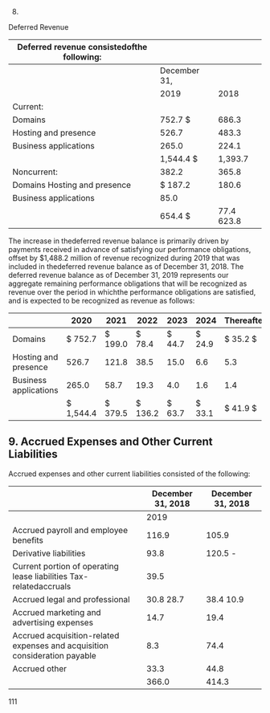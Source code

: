8.

Deferred Revenue

| Deferred revenue consistedofthe following:   |              |            |
|----------------------------------------------|--------------|------------|
|                                              | December 31, |            |
|                                              | 2019         | 2018       |
| Current:                                     |              |            |
| Domains                                      | 752.7 $      | 686.3      |
| Hosting and presence                         | 526.7        | 483.3      |
| Business applications                        | 265.0        | 224.1      |
|                                              | 1,544.4 $    | 1,393.7    |
| Noncurrent:                                  | 382.2        | 365.8      |
| Domains Hosting and presence                 | $ 187.2      | 180.6      |
| Business applications                        | 85.0         |            |
|                                              | 654.4 $      | 77.4 623.8 |

The increase in thedeferred revenue balance is primarily driven by payments received in advance of satisfying our performance obligations, offset by $1,488.2 million of revenue recognized during 2019 that was included in thedeferred revenue balance as of December 31, 2018. The deferred revenue balance as of December 31, 2019 represents our aggregate remaining performance obligations that will be recognized as revenue over the period in whichthe performance obligations are satisfied, and is expected to be recognized as revenue as follows:

|                       | 2020      | 2021    | 2022    | 2023   | 2024   | Thereafter   | Total   |
|-----------------------|-----------|---------|---------|--------|--------|--------------|---------|
| Domains               | $ 752.7   | $ 199.0 | $ 78.4  | $ 44.7 | $ 24.9 | $ 35.2 $     | 1,134.9 |
| Hosting and presence  | 526.7     | 121.8   | 38.5    | 15.0   | 6.6    | 5.3          | 713.9   |
| Business applications | 265.0     | 58.7    | 19.3    | 4.0    | 1.6    | 1.4          | 350.0   |
|                       | $ 1,544.4 | $ 379.5 | $ 136.2 | $ 63.7 | $ 33.1 | $ 41.9 $     | 2,198.8 |

## 9. Accrued Expenses and Other Current Liabilities

Accrued expenses and other current liabilities consisted of the following:

|                                                                            | December 31, 2018   | December 31, 2018   |
|----------------------------------------------------------------------------|---------------------|---------------------|
|                                                                            | 2019                |                     |
| Accrued payroll and employee benefits                                      | 116.9               | 105.9               |
| Derivative liabilities                                                     | 93.8                | 120.5 -             |
| Current portion of operating lease liabilities Tax-relatedaccruals         | 39.5                |                     |
| Accrued legal and professional                                             | 30.8 28.7           | 38.4 10.9           |
| Accrued marketing and advertising expenses                                 | 14.7                | 19.4                |
| Accrued acquisition-related expenses and acquisition consideration payable | 8.3                 | 74.4                |
| Accrued other                                                              | 33.3                | 44.8                |
|                                                                            | 366.0               | 414.3               |

111